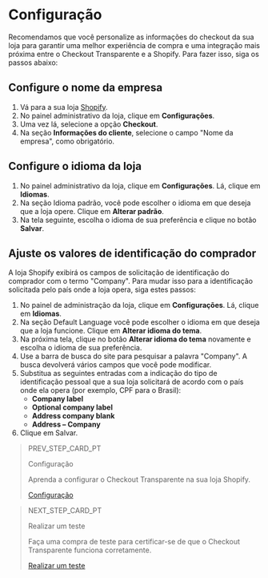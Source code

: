 # Configuração

Recomendamos que você personalize as informações do checkout da sua loja para garantir uma melhor experiência de compra e uma integração mais próxima entre o Checkout Transparente e a Shopify. Para fazer isso, siga os passos abaixo:

## Configure o nome da empresa

1. Vá para a sua loja [Shopify](https://accounts.shopify.com/store-login).
2. No painel administrativo da loja, clique em **Configurações**.
3. Uma vez lá, selecione a opção **Checkout**.
4. Na seção **Informações do cliente**, selecione o campo "Nome da empresa", como obrigatório.

## Configure o idioma da loja

1. No painel administrativo da loja, clique em **Configurações**. Lá, clique em **Idiomas**.
2. Na seção Idioma padrão, você pode escolher o idioma em que deseja que a loja opere. Clique em **Alterar padrão**. 
3. Na tela seguinte, escolha o idioma de sua preferência e clique no botão **Salvar**.


## Ajuste os valores de identificação do comprador

A loja Shopify exibirá os campos de solicitação de identificação do comprador com o termo "Company". Para mudar isso para a identificação solicitada pelo país onde a loja opera, siga estes passos:

1. No painel de administração da loja, clique em **Configurações**. Lá, clique em **Idiomas**.
2. Na seção Default Language você pode escolher o idioma em que deseja que a loja funcione. Clique em **Alterar idioma do tema**.
3. Na próxima tela, clique no botão **Alterar idioma do tema** novamente e escolha o idioma de sua preferência.
4. Use a barra de busca do site para pesquisar a palavra "Company". A busca devolverá vários campos que você pode modificar.
5. Substitua as seguintes entradas com a indicação do tipo de identificação pessoal que a sua loja solicitará de acordo com o país onde ela opera (por exemplo, CPF para o Brasil):
    * **Company label**
    * **Optional company label**
    * **Address company blank**
    * **Address – Company**
6. Clique em Salvar.

> PREV_STEP_CARD_PT
>
> Configuração
>
> Aprenda a configurar o Checkout Transparente na sua loja Shopify.
>
> [Configuração](/developers/pt/docs/shopify/configuration-checkout-transparente)

> NEXT_STEP_CARD_PT
>
> Realizar um teste
>
> Faça uma compra de teste para certificar-se de que o Checkout Transparente funciona corretamente.
>
> [Realizar um teste](/developers/pt/docs/shopify/integration-test-checkout-transparente)
